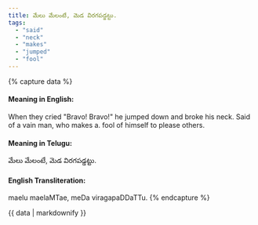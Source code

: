 ```yaml
---
title: మేలు మేలంటే, మెడ విరగపడ్డట్టు.
tags:
  - "said"
  - "neck"
  - "makes"
  - "jumped"
  - "fool"
---
```


{% capture data %}
#### Meaning in English:
When they cried "Bravo! Bravo!" he jumped down and broke his neck.
Said of a vain man, who makes a. fool of himself to please others.

#### Meaning in Telugu:
మేలు మేలంటే, మెడ విరగపడ్డట్టు.

#### English Transliteration:
maelu maelaMTae, meDa viragapaDDaTTu.
{% endcapture %}

{{ data | markdownify }}

